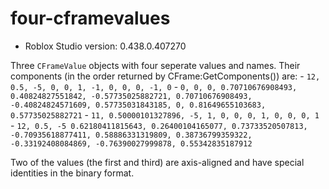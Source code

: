 # four-cframevalues
* Roblox Studio version: 0.438.0.407270

Three `CFrameValue` objects with four seperate values and names. Their components (in the order returned by CFrame:GetComponents()) are:
    - `12, 0.5, -5, 0, 0, 1, -1, 0, 0, 0, -1, 0`
    - `0, 0, 0, 0.70710676908493, 0.40824827551842, -0.57735025882721, 0.70710676908493, -0.40824824571609, 0.57735031843185, 0, 0.81649655103683, 0.57735025882721`
    - `11, 0.50000101327896, -5, 1, 0, 0, 0, 1, 0, 0, 0, 1`
    - `12, 0.5, -5 0.62180411815643, 0.26400104165077, 0.73733520507813, -0.70935618877411, 0.58886331319809, 0.38736799359322, -0.33192408084869, -0.76390027999878, 0.55342835187912`

Two of the values (the first and third) are axis-aligned and have special identities in the binary format.